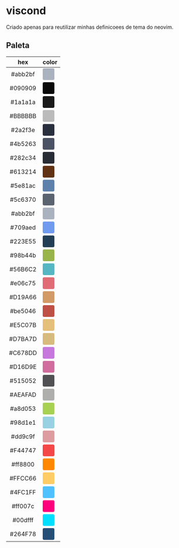 # viscond

Criado apenas para reutilizar minhas definicoees de tema do neovim.

## Paleta

|   hex   |                                       color                                        |
| :-----: | :--------------------------------------------------------------------------------: |
| #abb2bf | <div style="background: #abb2bf; height: 32px; width: 32px; border-radius: 4px" /> |
| #090909 | <div style="background: #090909; height: 32px; width: 32px; border-radius: 4px" /> |
| #1a1a1a | <div style="background: #1a1a1a; height: 32px; width: 32px; border-radius: 4px" /> |
| #BBBBBB | <div style="background: #BBBBBB; height: 32px; width: 32px; border-radius: 4px" /> |
| #2a2f3e | <div style="background: #2a2f3e; height: 32px; width: 32px; border-radius: 4px" /> |
| #4b5263 | <div style="background: #4b5263; height: 32px; width: 32px; border-radius: 4px" /> |
| #282c34 | <div style="background: #282c34; height: 32px; width: 32px; border-radius: 4px" /> |
| #613214 | <div style="background: #613214; height: 32px; width: 32px; border-radius: 4px" /> |
| #5e81ac | <div style="background: #5e81ac; height: 32px; width: 32px; border-radius: 4px" /> |
| #5c6370 | <div style="background: #5c6370; height: 32px; width: 32px; border-radius: 4px" /> |
| #abb2bf | <div style="background: #abb2bf; height: 32px; width: 32px; border-radius: 4px" /> |
| #709aed | <div style="background: #709aed; height: 32px; width: 32px; border-radius: 4px" /> |
| #223E55 | <div style="background: #223E55; height: 32px; width: 32px; border-radius: 4px" /> |
| #98b44b | <div style="background: #98b44b; height: 32px; width: 32px; border-radius: 4px" /> |
| #56B6C2 | <div style="background: #56B6C2; height: 32px; width: 32px; border-radius: 4px" /> |
| #e06c75 | <div style="background: #e06c75; height: 32px; width: 32px; border-radius: 4px" /> |
| #D19A66 | <div style="background: #D19A66; height: 32px; width: 32px; border-radius: 4px" /> |
| #be5046 | <div style="background: #be5046; height: 32px; width: 32px; border-radius: 4px" /> |
| #E5C07B | <div style="background: #E5C07B; height: 32px; width: 32px; border-radius: 4px" /> |
| #D7BA7D | <div style="background: #D7BA7D; height: 32px; width: 32px; border-radius: 4px" /> |
| #C678DD | <div style="background: #C678DD; height: 32px; width: 32px; border-radius: 4px" /> |
| #D16D9E | <div style="background: #D16D9E; height: 32px; width: 32px; border-radius: 4px" /> |
| #515052 | <div style="background: #515052; height: 32px; width: 32px; border-radius: 4px" /> |
| #AEAFAD | <div style="background: #AEAFAD; height: 32px; width: 32px; border-radius: 4px" /> |
| #a8d053 | <div style="background: #a8d053; height: 32px; width: 32px; border-radius: 4px" /> |
| #98d1e1 | <div style="background: #98d1e1; height: 32px; width: 32px; border-radius: 4px" /> |
| #dd9c9f | <div style="background: #dd9c9f; height: 32px; width: 32px; border-radius: 4px" /> |
| #F44747 | <div style="background: #F44747; height: 32px; width: 32px; border-radius: 4px" /> |
| #ff8800 | <div style="background: #ff8800; height: 32px; width: 32px; border-radius: 4px" /> |
| #FFCC66 | <div style="background: #FFCC66; height: 32px; width: 32px; border-radius: 4px" /> |
| #4FC1FF | <div style="background: #4FC1FF; height: 32px; width: 32px; border-radius: 4px" /> |
| #ff007c | <div style="background: #ff007c; height: 32px; width: 32px; border-radius: 4px" /> |
| #00dfff | <div style="background: #00dfff; height: 32px; width: 32px; border-radius: 4px" /> |
| #264F78 | <div style="background: #264F78; height: 32px; width: 32px; border-radius: 4px" /> |
